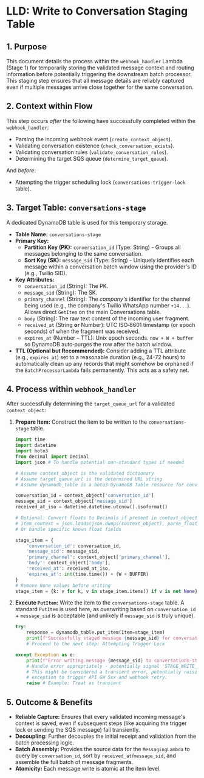 # LLD: Write to Conversation Staging Table

## 1. Purpose

This document details the process within the `webhook_handler` Lambda (Stage 1) for temporarily storing the validated message context and routing information before potentially triggering the downstream batch processor. This staging step ensures that all message details are reliably captured even if multiple messages arrive close together for the same conversation.

## 2. Context within Flow

This step occurs *after* the following have successfully completed within the `webhook_handler`:
*   Parsing the incoming webhook event (`create_context_object`).
*   Validating conversation existence (`check_conversation_exists`).
*   Validating conversation rules (`validate_conversation_rules`).
*   Determining the target SQS queue (`determine_target_queue`).

And *before*:
*   Attempting the trigger scheduling lock (`conversations-trigger-lock` table).

## 3. Target Table: `conversations-stage`

A dedicated DynamoDB table is used for this temporary storage.

*   **Table Name:** `conversations-stage`
*   **Primary Key:**
    *   **Partition Key (PK):** `conversation_id` (Type: String) - Groups all messages belonging to the same conversation.
    *   **Sort Key (SK):** `message_sid` (Type: String) - Uniquely identifies each message within a conversation batch window using the provider's ID (e.g., Twilio SID).
*   **Key Attributes:**
    *   `conversation_id` (String): The PK.
    *   `message_sid` (String): The SK.
    *   `primary_channel` (String): The *company's* identifier for the channel being used (e.g., the company's Twilio WhatsApp number `+14...`). Allows direct `GetItem` on the main Conversations table.
    *   `body` (String): The raw text content of the incoming user fragment.
    *   `received_at` (String **or** Number): UTC ISO‑8601 timestamp (or epoch seconds) of when the fragment was received.
    *   `expires_at` (Number – TTL): Unix epoch seconds. `now + W + buffer` so DynamoDB auto‑purges the row after the batch window.
*   **TTL (Optional but Recommended):** Consider adding a TTL attribute (e.g., `expires_at`) set to a reasonable duration (e.g., 24-72 hours) to automatically clean up any records that might somehow be orphaned if the `BatchProcessorLambda` fails permanently. This acts as a safety net.

## 4. Process within `webhook_handler`

After successfully determining the `target_queue_url` for a validated `context_object`:

1.  **Prepare Item:** Construct the item to be written to the `conversations-stage` table.
    ```python
    import time
    import datetime
    import boto3
    from decimal import Decimal
    import json # To handle potential non-standard types if needed

    # Assume context_object is the validated dictionary
    # Assume target_queue_url is the determined URL string
    # Assume dynamodb_table is a boto3 DynamoDB Table resource for conversations-stage

    conversation_id = context_object['conversation_id']
    message_sid = context_object['message_sid']
    received_at_iso = datetime.datetime.utcnow().isoformat()

    # Optional: Convert floats to Decimals if present in context_object
    # item_context = json.loads(json.dumps(context_object), parse_float=Decimal)
    # Or handle specific known float fields

    stage_item = {
        'conversation_id': conversation_id,
        'message_sid': message_sid,
        'primary_channel': context_object['primary_channel'],
        'body': context_object['body'],
        'received_at': received_at_iso,
        'expires_at': int(time.time()) + (W + BUFFER)
    }
    # Remove None values before writing
    stage_item = {k: v for k, v in stage_item.items() if v is not None}

    ```
2.  **Execute `PutItem`:** Write the item to the `conversations-stage` table. A standard `PutItem` is used here, as overwriting based on `conversation_id` + `message_sid` is acceptable (and unlikely if `message_sid` is truly unique).
    ```python
    try:
        response = dynamodb_table.put_item(Item=stage_item)
        print(f"Successfully staged message {message_sid} for conversation {conversation_id}")
        # Proceed to the next step: Attempting Trigger Lock

    except Exception as e:
        print(f"Error writing message {message_sid} to conversations-stage table: {e}")
        # Handle error appropriately - potentially signal 'STAGE_WRITE_ERROR'
        # This might be considered a transient error, potentially raising an
        # exception to trigger API GW 5xx and webhook retry.
        raise # Example: Treat as transient

    ```

## 5. Outcome & Benefits

*   **Reliable Capture:** Ensures that every validated incoming message's context is saved, even if subsequent steps (like acquiring the trigger lock or sending the SQS message) fail transiently.
*   **Decoupling:** Further decouples the initial receipt and validation from the batch processing logic.
*   **Batch Assembly:** Provides the source data for the `MessagingLambda` to query by `conversation_id`, sort by `received_at`/`message_sid`, and assemble the full batch of message fragments.
*   **Atomicity:** Each message write is atomic at the item level. 